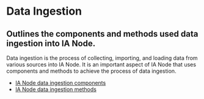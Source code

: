 # Data Ingestion
## Outlines the components and methods used data ingestion into IA Node.

Data ingestion is the process of collecting, importing, and loading data from various sources into IA Node. It is an important aspect of IA Node that uses components and methods to achieve the process of data ingestion. 
- [IA Node data ingestion components](data-ingestion-components.md) 
- [IA Node data ingestion methods](data-ingestion-methods.md) 
